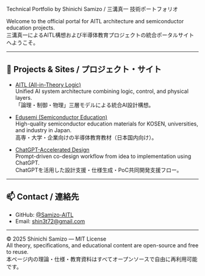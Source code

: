 Technical Portfolio by Shinichi Samizo / 三溝真一 技術ポートフォリオ

Welcome to the official portal for AITL architecture and semiconductor education projects.  
三溝真一によるAITL構想および半導体教育プロジェクトの統合ポータルサイトへようこそ。

---

## 🔗 Projects & Sites / プロジェクト・サイト

- [AITL (All-in-Theory Logic)](https://github.com/Samizo-AITL/AITL/blob/main/README.md)  
  Unified AI system architecture combining logic, control, and physical layers.  
  「論理・制御・物理」三層モデルによる統合AI設計構想。

- [Edusemi (Semiconductor Education)](https://github.com/Samizo-AITL/edusemi/blob/main/README.md)  
  High-quality semiconductor education materials for KOSEN, universities, and industry in Japan.  
  高専・大学・企業向けの半導体教育教材（日本国内向け）。

- [ChatGPT-Accelerated Design](https://github.com/Samizo-AITL/ChatGPT-Accelerated-Designs/blob/main/README.md)  
  Prompt-driven co-design workflow from idea to implementation using ChatGPT.  
  ChatGPTを活用した設計支援・仕様生成・PoC共同開発支援フロー。

---

## 📫 Contact / 連絡先

- GitHub: [@Samizo-AITL](https://github.com/Samizo-AITL)  
- Email: shin3t72@gmail.com  

---

© 2025 Shinichi Samizo — MIT License  
All theory, specifications, and educational content are open-source and free to reuse.  
本ページ内の理論・仕様・教育資料はすべてオープンソースで自由に再利用可能です。
